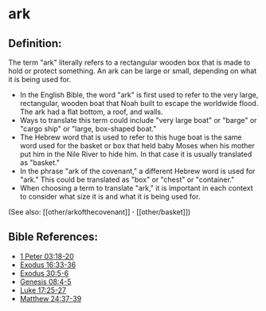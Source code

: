 # ark #

## Definition: ##

The term "ark" literally refers to a rectangular wooden box that is made to hold or protect something. An ark can be large or small, depending on what it is being used for.

* In the English Bible, the word "ark" is first used to refer to the very large, rectangular, wooden boat that Noah built to escape the worldwide flood. The ark had a flat bottom, a roof, and walls.
* Ways to translate this term could include "very large boat" or "barge" or "cargo ship" or "large, box-shaped boat."
* The Hebrew word that is used to refer to this huge boat is the same word used for the basket or box that held baby Moses when his mother put him in the Nile River to hide him. In that case it is usually translated as "basket."
* In the phrase "ark of the covenant," a different Hebrew word is used for "ark." This could be translated as "box" or "chest" or "container."
* When choosing a term to translate "ark," it is important in each context to consider what size it is and what it is being used for.

(See also: [[other/arkofthecovenant]] **·** [[other/basket]])

## Bible References: ##

* [1 Peter 03:18-20](en/tn/1pe/help/03/18)
* [Exodus 16:33-36](en/tn/exo/help/16/33)
* [Exodus 30:5-6](en/tn/exo/help/30/05)
* [Genesis 08:4-5](en/tn/gen/help/08/04)
* [Luke 17:25-27](en/tn/luk/help/17/25)
* [Matthew 24:37-39](en/tn/mat/help/24/37)